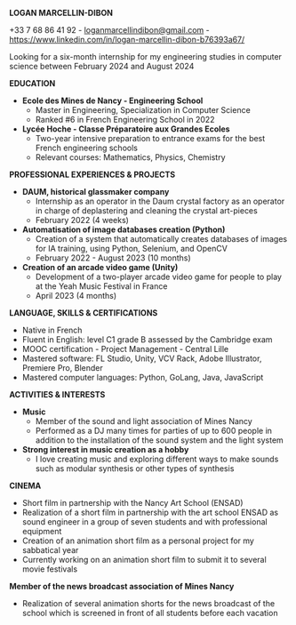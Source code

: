 **LOGAN MARCELLIN-DIBON**

+33 7 68 86 41 92 - loganmarcellindibon@gmail.com - https://www.linkedin.com/in/logan-marcellin-dibon-b76393a67/

Looking for a six-month internship for my engineering studies in computer science between February 2024 and August 2024

**EDUCATION**

*   **Ecole des Mines de Nancy - Engineering School**
    *   Master in Engineering, Specialization in Computer Science
    *   Ranked #6 in French Engineering School in 2022
*   **Lycée Hoche - Classe Préparatoire aux Grandes Ecoles**
    *   Two-year intensive preparation to entrance exams for the best French engineering schools
    *   Relevant courses: Mathematics, Physics, Chemistry

**PROFESSIONAL EXPERIENCES & PROJECTS**

*   **DAUM, historical glassmaker company**
    *   Internship as an operator in the Daum crystal factory as an operator in charge of deplastering and cleaning the crystal art-pieces
    *   February 2022 (4 weeks)
*   **Automatisation of image databases creation (Python)**
    *   Creation of a system that automatically creates databases of images for IA training, using Python, Selenium, and OpenCV
    *   February 2022 - August 2023 (10 months)
*   **Creation of an arcade video game (Unity)**
    *   Development of a two-player arcade video game for people to play at the Yeah Music Festival in France
    *   April 2023 (4 months)

**LANGUAGE, SKILLS & CERTIFICATIONS**

*   Native in French
*   Fluent in English: level C1 grade B assessed by the Cambridge exam
*   MOOC certification - Project Management - Central Lille
*   Mastered software: FL Studio, Unity, VCV Rack, Adobe Illustrator, Premiere Pro, Blender
*   Mastered computer languages: Python, GoLang, Java, JavaScript

**ACTIVITIES & INTERESTS**

*   **Music**
    *   Member of the sound and light association of Mines Nancy
    *   Performed as a DJ many times for parties of up to 600 people in addition to the installation of the sound system and the light system
*   **Strong interest in music creation as a hobby**
    *   I love creating music and exploring different ways to make sounds such as modular synthesis or other types of synthesis

**CINEMA**

*   Short film in partnership with the Nancy Art School (ENSAD)
*   Realization of a short film in partnership with the art school ENSAD as sound engineer in a group of seven students and with professional equipment
*   Creation of an animation short film as a personal project for my sabbatical year
*   Currently working on an animation short film to submit it to several movie festivals

**Member of the news broadcast association of Mines Nancy**
*   Realization of several animation shorts for the news broadcast of the school which is screened in front of all students before each vacation